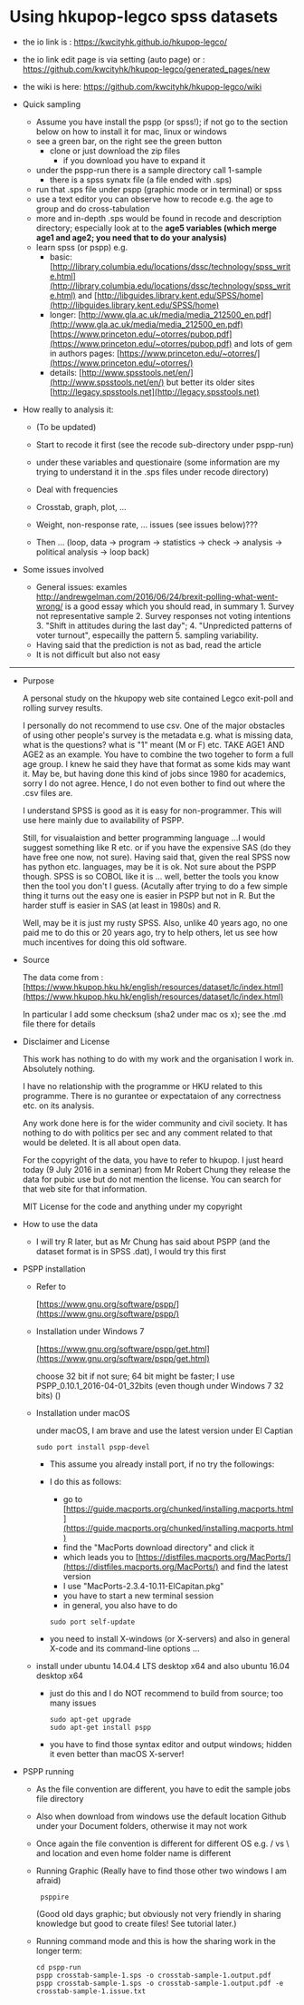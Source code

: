 # Using hkupop-legco spss datasets

* the io link is : https://kwcityhk.github.io/hkupop-legco/
* the io link edit page is via setting (auto page) or : https://github.com/kwcityhk/hkupop-legco/generated_pages/new
* the wiki is here: https://github.com/kwcityhk/hkupop-legco/wiki

* Quick sampling

    - Assume you have install the pspp (or spss!); if not go to the section below on how to install it for mac, linux or windows
    - see a green bar, on the right see the green button
        - clone or just download the zip files
            - if you download you have to expand it
    - under the pspp-run there is a sample directory call 1-sample
        - there is a spss synatx file (a file ended with .sps)
    - run that .sps file under pspp (graphic mode or in terminal) or spss
    - use a text editor you can observe how to recode e.g. the age to group and do cross-tabulation
    - more and in-depth .sps would be found in recode and description directory; 
        especially look at to the **age5 variables (which merge age1 and age2; you need that to do your analysis)**
    - learn spss (or pspp) e.g. 
        - basic:    [http://library.columbia.edu/locations/dssc/technology/spss_write.html](http://library.columbia.edu/locations/dssc/technology/spss_write.html) and
                    [http://libguides.library.kent.edu/SPSS/home](http://libguides.library.kent.edu/SPSS/home)
        - longer:   [http://www.gla.ac.uk/media/media_212500_en.pdf](http://www.gla.ac.uk/media/media_212500_en.pdf)
                    [https://www.princeton.edu/~otorres/pubop.pdf](https://www.princeton.edu/~otorres/pubop.pdf)
                    and lots of gem in authors pages: [https://www.princeton.edu/~otorres/](https://www.princeton.edu/~otorres/)
        - details:  [http://www.spsstools.net/en/](http://www.spsstools.net/en/)
                    but better its older sites 
                    [http://legacy.spsstools.net](http://legacy.spsstools.net)

* How really to analysis it:

    - (To be updated)
    - Start to recode it first (see the recode sub-directory under pspp-run)
    - under these variables and questionaire (some information are my trying to understand it in the .sps files under recode directory)

    - Deal with frequencies
    - Crosstab, graph, plot, ...
    - Weight, non-response rate, ... issues (see issues below)??? 

    - Then ... (loop, data -> program -> statistics -> check -> analysis -> political analysis -> loop back)

* Some issues involved

    - General issues: examles http://andrewgelman.com/2016/06/24/brexit-polling-what-went-wrong/ is a good essay which you should read, in summary
            1. Survey not representative sample 
            2. Survey responses not voting intentions
            3. "Shift in attitudes during the last day";
            4. "Unpredicted patterns of voter turnout", especailly the pattern
            5. sampling variability. 
    - Having said that the prediction is not as bad, read the article
    - It is not difficult but also not easy


------------------------------------------------------------

* Purpose

    A personal study on the hkupopy web site contained Legco exit-poll and rolling survey results.

    I personally do not recommend to use csv.  One of the major obstacles of using other people's survey is the metadata e.g. what is missing data, what is the questions? what is "1" meant (M or F) etc.  TAKE AGE1 AND AGE2 as an example.  You have to combine the two togeher to form a full age group.  I knew he said they have that format as some kids may want it.  May be, but having done this kind of jobs since 1980 for academics, sorry I do not agree.  Hence, I do not even bother to find out where the .csv files are. 

    I understand SPSS is good as it is easy for non-programmer.  This will use here mainly due to availability of PSPP. 

    Still, for visualaistion and better programming language ...I would suggest something like R etc. or if you have the expensive SAS (do they have free one now, not sure).  Having said that, given the real SPSS now has python etc. languages, may be it is ok.  Not sure about the PSPP though.  SPSS is so COBOL like it is ... well, better the tools you know then the tool you don't I guess.  (Acutally after trying to do a few simple thing it turns out the easy one is easier in PSPP but not in R.  But the harder stuff is easier in SAS (at least in 1980s) and R.  

    Well, may be it is just my rusty SPSS.  Also, unlike 40 years ago, no one paid me to do this or 20 years ago, try to help others, let us see how much incentives for doing this old software.  

* Source

    The data come from : [https://www.hkupop.hku.hk/english/resources/dataset/lc/index.html](https://www.hkupop.hku.hk/english/resources/dataset/lc/index.html)

    In particular I add some checksum (sha2 under mac os x); see the .md file there for details

* Disclaimer and License

    This work has nothing to do with my work and the organisation I work in.  Absolutely nothing.

    I have no relationship with the programme or HKU related to this programme.  There is no gurantee or expectataion of any correctness etc. on its analysis.

    Any work done here is for the wider community and civil society.  It has nothing to do with politics per sec and any comment related to that would be deleted.  It is all about open data.

    For the copyright of the data, you have to refer to hkupop.  I just heard today (9 July 2016 in a seminar) from Mr Robert Chung they release the data for pubic use but do not mention the license.  You can search for that web site for that information.

    MIT License for the code and anything under my copyright

* How to use the data

    -   I will try R later, but as Mr Chung has said about PSPP (and the dataset format is in SPSS .dat), I would try this first

* PSPP installation

    -   Refer to

        [https://www.gnu.org/software/pspp/](https://www.gnu.org/software/pspp/)
		
	-	Installation under Windows 7
	
		[https://www.gnu.org/software/pspp/get.html](https://www.gnu.org/software/pspp/get.html)
		
		choose 32 bit if not sure;  64 bit might be faster; I use PSPP_0.10.1_2016-04-01_32bits (even though under Windows 7 32 bits) ()
		

    -   Installation under macOS

        under macOS, I am brave and use the latest version under El Captian 

        ```
        sudo port install pspp-devel
        ```

        - This assume you already install port, if no try the followings:
        - I do this as follows: 
            - go to [https://guide.macports.org/chunked/installing.macports.html](https://guide.macports.org/chunked/installing.macports.html)
            - find the "MacPorts download directory" and click it
            - which leads you to [https://distfiles.macports.org/MacPorts/](https://distfiles.macports.org/MacPorts/) and find the latest version
            - I use "MacPorts-2.3.4-10.11-ElCapitan.pkg"
            - you have to start a new terminal session
            - in general, you also have to do

            ```
            sudo port self-update
            ```

        - you need to install X-windows (or X-servers) and also in general X-code and its command-line options ...

    -   install under ubuntu 14.04.4 LTS desktop x64 and also ubuntu 16.04 desktop x64

		- just do this and I do NOT recommend to build from source; too many issues
	
			```
			sudo apt-get upgrade
			sudo apt-get install pspp
			```
		
		- you have to find those syntax editor and output windows; 
			hidden it even better than macOS X-server!
	
* PSPP running	

    -   As the file convention are different, you have to edit the sample jobs file directory
	
	-	Also when download from windows use the default location Github under your Document folders, otherwise it may not work
	
	-	Once again the file convention is different for different OS e.g. / vs \ and location and even home folder name is different

    -   Running Graphic (Really have to find those other two windows I am afraid)

        ```
         psppire
        ```

         (Good old days graphic; but obviously not very friendly in sharing knowledge but good to create files! See tutorial later.)

    -   Running command mode and this is how the sharing work in the longer term:

        ```
        cd pspp-run
        pspp crosstab-sample-1.sps -o crosstab-sample-1.output.pdf
        pspp crosstab-sample-1.sps -o crosstab-sample-1.output.pdf -e crosstab-sample-1.issue.txt
    
        ```

        



